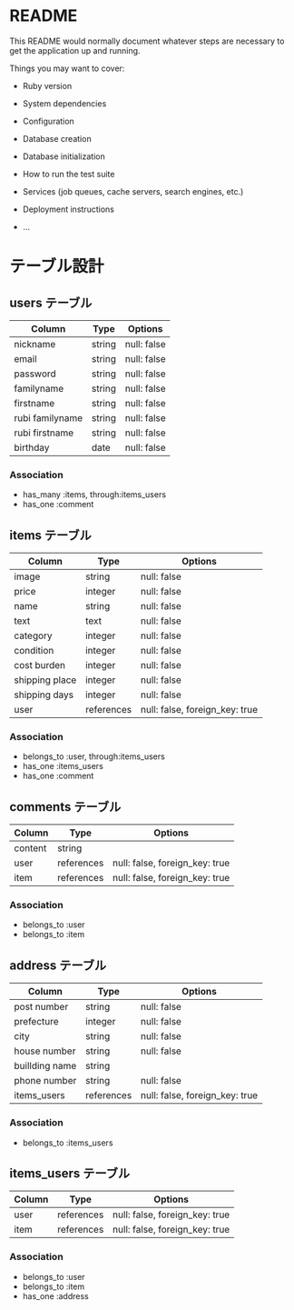 # README

This README would normally document whatever steps are necessary to get the
application up and running.

Things you may want to cover:

* Ruby version

* System dependencies

* Configuration

* Database creation

* Database initialization

* How to run the test suite

* Services (job queues, cache servers, search engines, etc.)

* Deployment instructions

* ...

# テーブル設計

## users テーブル
| Column          | Type   | Options     |
| --------------- | ------ | ----------- |
| nickname        | string | null: false | 
| email           | string | null: false |
| password        | string | null: false |
| familyname      | string | null: false |
| firstname       | string | null: false |
| rubi familyname | string | null: false |
| rubi firstname  | string | null: false |
| birthday        | date   | null: false |

### Association
- has_many :items, through:items_users
- has_one :comment


## items テーブル
| Column         | Type       | Options                        |
| -------------- | ---------- | ------------------------------ |
| image          | string     | null: false                    |
| price          | integer    | null: false                    |
| name           | string     | null: false                    |
| text           | text       | null: false                    |
| category       | integer    | null: false                    |
| condition      | integer    | null: false                    |
| cost burden    | integer    | null: false                    |
| shipping place | integer    | null: false                    |
| shipping days  | integer    | null: false                    | 
| user           | references | null: false, foreign_key: true |

### Association
- belongs_to :user, through:items_users
- has_one :items_users
- has_one :comment



## comments テーブル
| Column  | Type       | Options                        |
| ------- | ---------- | ------------------------------ |
| content | string     |                                |
| user    | references | null: false, foreign_key: true |
| item    | references | null: false, foreign_key: true |

### Association
- belongs_to :user
- belongs_to :item

## address テーブル
| Column         | Type       | Options                        |
| -------------- | ---------- | ------------------------------ |
| post number    | string     | null: false                    |
| prefecture     | integer    | null: false                    |
| city           | string     | null: false                    |
| house number   | string     | null: false                    |
| buillding name | string     |                                |
| phone number   | string     | null: false                    |
| items_users    | references | null: false, foreign_key: true |

### Association
- belongs_to :items_users


## items_users テーブル
| Column | Type       | Options                        |
| ------ | ---------- | ------------------------------ |
| user   | references | null: false, foreign_key: true |
| item   | references | null: false, foreign_key: true |

### Association
- belongs_to :user
- belongs_to :item 
- has_one :address



